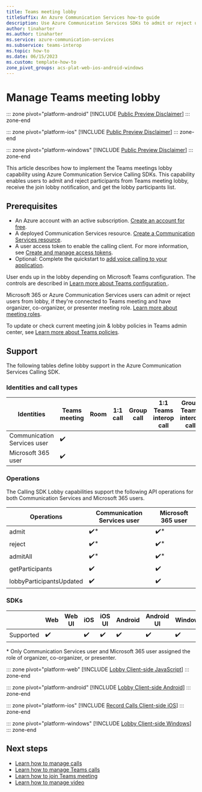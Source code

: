 ```yaml
---
title: Teams meeting lobby
titleSuffix: An Azure Communication Services how-to guide
description: Use Azure Communication Services SDKs to admit or reject users from Teams meeting lobby.
author: tinaharter
ms.author: tinaharter
ms.service: azure-communication-services
ms.subservice: teams-interop
ms.topic: how-to 
ms.date: 06/15/2023
ms.custom: template-how-to
zone_pivot_groups: acs-plat-web-ios-android-windows
---
```


# Manage Teams meeting lobby

::: zone pivot="platform-android"
[!INCLUDE [Public Preview Disclaimer](../../includes/public-preview-include-document.md)]
::: zone-end

::: zone pivot="platform-ios"
[!INCLUDE [Public Preview Disclaimer](../../includes/public-preview-include-document.md)]
::: zone-end

::: zone pivot="platform-windows"
[!INCLUDE [Public Preview Disclaimer](../../includes/public-preview-include-document.md)]
::: zone-end

This article describes how to implement the Teams meetings lobby capability using Azure Communication Service Calling SDKs. This capability enables users to admit and reject participants from Teams meeting lobby, receive the join lobby notification, and get the lobby participants list.

## Prerequisites

- An Azure account with an active subscription. [Create an account for free](https://azure.microsoft.com/free/?WT.mc_id=A261C142F). 
- A deployed Communication Services resource. [Create a Communication Services resource](../../quickstarts/create-communication-resource.md).
- A user access token to enable the calling client. For more information, see [Create and manage access tokens](../../quickstarts/access-tokens.md).
- Optional: Complete the quickstart to [add voice calling to your application](../../quickstarts/voice-video-calling/getting-started-with-calling.md).

User ends up in the lobby depending on Microsoft Teams configuration. The controls are described in [Learn more about Teams configuration ](../../concepts/interop/guest/teams-administration.md).

Microsoft 365 or Azure Communication Services users can admit or reject users from lobby, if they're connected to Teams meeting and have organizer, co-organizer, or presenter meeting role.
[Learn more about meeting roles](https://support.microsoft.com/office/roles-in-a-teams-meeting-c16fa7d0-1666-4dde-8686-0a0bfe16e019).

To update or check current meeting join & lobby policies in Teams admin center, see [Learn more about Teams policies](/microsoftteams/settings-policies-reference#automatically-admit-people).

## Support

The following tables define lobby support in the Azure Communication Services Calling SDK.

### Identities and call types

| Identities | Teams meeting | Room | 1:1 call | Group call | 1:1 Teams interop call | Group Teams interop call |
| --- | --- | --- | --- | --- | --- | --- |
| Communication Services user | ✔️ |  |  |  |  |  |
| Microsoft 365 user | ✔️ |  |  |  |  |  |

### Operations

The Calling SDK Lobby capabilities support the following API operations for both Communication Services and Microsoft 365 users.

| Operations | Communication Services user | Microsoft 365 user | 
| --- | --- | --- |
| admit | ✔️\* | ✔️\* |
| reject | ✔️\* | ✔️\* |
| admitAll | ✔️\* | ✔️\* |
| getParticipants | ✔️ | ✔️ |
| lobbyParticipantsUpdated | ✔️ | ✔️ |

### SDKs

| | Web | Web UI | iOS | iOS UI | Android | Android UI | Windows |
| --- | --- | --- | --- | --- | --- | --- | --- |
| Supported | ✔️ |  | ✔️ | ✔️ | ✔️ | ✔️ | ✔️ |


\* Only Communication Services user and Microsoft 365 user assigned the role of organizer, co-organizer, or presenter. 

::: zone pivot="platform-web"
[!INCLUDE [Lobby Client-side JavaScript](./includes/lobby/lobby-web.md)]
::: zone-end

::: zone pivot="platform-android"
[!INCLUDE [Lobby Client-side Android](./includes/lobby/lobby-android.md)]
::: zone-end

::: zone pivot="platform-ios"
[!INCLUDE [Record Calls Client-side iOS](./includes/lobby/lobby-ios.md)]
::: zone-end

::: zone pivot="platform-windows"
[!INCLUDE [Lobby Client-side Windows](./includes/lobby/lobby-windows.md)]
::: zone-end

## Next steps

- [Learn how to manage calls](./manage-calls.md)
- [Learn how to manage Teams calls](../cte-calling-sdk/manage-calls.md)
- [Learn how to join Teams meeting](./teams-interoperability.md)
- [Learn how to manage video](./manage-video.md)
